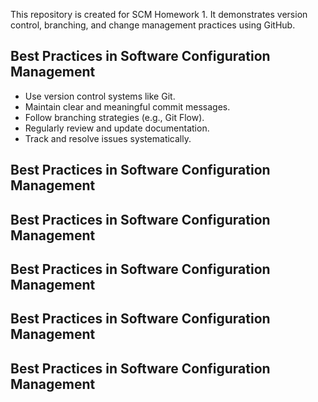 This repository is created for SCM Homework 1. It demonstrates version control, branching, and change management practices using GitHub.

## Best Practices in Software Configuration Management
- Use version control systems like Git.
- Maintain clear and meaningful commit messages.
- Follow branching strategies (e.g., Git Flow).
- Regularly review and update documentation.
- Track and resolve issues systematically.
## Best Practices in Software Configuration Management
## Best Practices in Software Configuration Management
## Best Practices in Software Configuration Management
## Best Practices in Software Configuration Management
## Best Practices in Software Configuration Management

